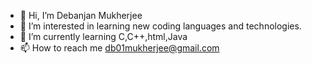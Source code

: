 - 👋 Hi, I’m Debanjan Mukherjee
- 👀 I’m interested in learning new coding languages and technologies.
- 🌱 I’m currently learning C,C++,html,Java
- 📫 How to reach me db01mukherjee@gmail.com

<!---
DebanjanMukherjee22/DebanjanMukherjee22 is a ✨ special ✨ repository because its `README.md` (this file) appears on your GitHub profile.
You can click the Preview link to take a look at your changes.
--->
